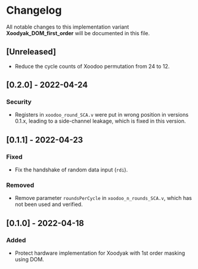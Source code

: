 # Changelog

All notable changes to this implementation variant **Xoodyak_DOM_first_order** will be documented in this file.

## [Unreleased]

- Reduce the cycle counts of Xoodoo permutation from 24 to 12.

## [0.2.0] - 2022-04-24

### Security

- Registers in `xoodoo_round_SCA.v` were put in wrong position in versions 0.1.x, leading to a side-channel leakage, which is fixed in this version.  

## [0.1.1] - 2022-04-23

### Fixed

- Fix the handshake of random data input (`rdi`).

### Removed

- Remove parameter `roundsPerCycle` in `xoodoo_n_rounds_SCA.v`, which has not been used and verified.

## [0.1.0] - 2022-04-18

### Added

- Protect hardware implementation for Xoodyak with 1st order masking using DOM.